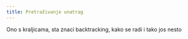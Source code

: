 ```yaml
---
title: Pretraživanje unatrag
---
```


Ono s kraljicama, sta znaci backtracking, kako se radi i tako jos nesto
